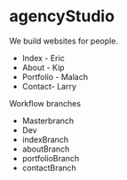 # agencyStudio
We build websites for people.

- Index - Eric 
- About - Kip
- Portfolio - Malach
- Contact- Larry


Workflow branches
- Masterbranch
- Dev
- indexBranch
- aboutBranch
- portfolioBranch
- contactBranch
